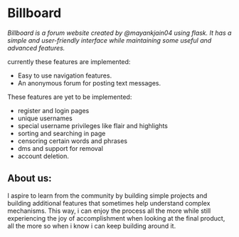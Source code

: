 # Billboard

*Billboard is a forum website created by @mayankjain04 using flask. It has a simple and user-friendly interface while maintaining some useful and advanced features.*

currently these features are implemented:
* Easy to use navigation features.
* An anonymous forum for posting text messages.

These features are yet to be implemented:
* register and login pages
* unique usernames
* special username privileges like flair and highlights
* sorting and searching in page
* censoring certain words and phrases
* dms and support for removal
* account deletion.

## About us:
I aspire to learn from the community by building simple projects and building additional features that sometimes help understand complex mechanisms. This way, i can enjoy the process all the more while still experiencing the joy of accomplishment when looking at the final product, all the more so when i know i can keep building around it. 
